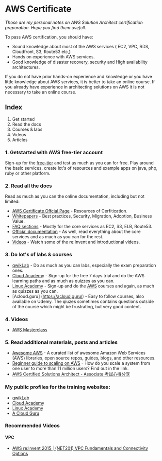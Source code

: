 # AWS Certificate

*Those are my personal notes on AWS Solution Architect certification preparation. Hope you find them usefull.*

To pass AWS certification, you should have:

 * Sound knowledge about most of the AWS services ( EC2, VPC, RDS, Cloudfront, S3, Route53 etc,)
 * Hands on experience with AWS services.
 * Good knowledge of disaster recovery, security and High availability architectures.

If you do not have prior hands-on experience and knowledge or you have little knowledge about AWS services, it is better to take an online course. If you already have experience in architecting solutions on AWS it is not necessary to take an online course.

## Index

 1. Get started
 2. Read the docs
 3. Courses & labs
 4. Videos
 5. Articles 

### 1. Getstarted with AWS free-tier account
Sign-up for the [free-tier](https://aws.amazon.com/free/) and test as much as you can for free. Play around the basic services, create lot's of resources and example apps on java, php, ruby or other platform.

### 2. Read all the docs
Read as much as you can the online documentation, including but not limited:
 * [AWS Certificate Offcial Page](https://aws.amazon.com/tw/certification/) - Resources of Cerfitication.
 * [Whitepapers](https://aws.amazon.com/whitepapers/) - Best practices, Security, Migration, Adoption, Business Value.
 * [FAQ sections](https://aws.amazon.com/faqs/) - Mostly for the core services as EC2, S3, ELB, Route53.
 * [Official documentation](https://aws.amazon.com/documentation/) - As well, read everything about the core services and as much as you can for the rest.
 * [Videos](https://www.youtube.com/user/AmazonWebServices/videos) - Watch some of the re:Invent and introductional videos.

### 3. Do lot's of labs & courses

 * [qwikLab](https://www.qwiklab.com/) - Do as much as you can labs, especially the exam preparation ones.
 * [Cloud Academy](http://cloudacademy.com/) - Sign-up for the free 7 days trial and do the AWS learning paths and as much as quizzes as you can.
 * [Linux Academy](https://linuxacademy.com/) - Sign-up and do the [AWS](https://linuxacademy.com/amazon-web-services) courses and again, as much as quizzes as you can.
 * [Acloud.guru] (https://acloud.guru/) - Easy to follow courses, also available on Udemy. The qiuzes sometimes contains questions outside of the course which might be frustrating, but very good content.

### 4. Videos
 * [AWS Masterclass](https://www.youtube.com/playlist?list=PLFifP_HeKxFk8hr-LA5XDlFfHOMosQJYp)

### 5. Read additional materials, posts and articles
 * [Awesome AWS](https://github.com/donnemartin/awesome-aws) - A curated list of awesome Amazon Web Services (AWS) libraries, open source repos, guides, blogs, and other resources.
 * [Beginner guide to scaling on AWS](http://highscalability.com/blog/2016/1/11/a-beginners-guide-to-scaling-to-11-million-users-on-amazons.html) - How do you scale a system from one user to more than 11 million users? Find out in the link.
 * [AWS Certified Solutions Architect - Associate 考試心得分享](https://stephonchen.blogspot.tw/2016/06/aws-certified-solutions-architect.html)

### My public profiles for the training websites:

 * [qwikLab](https://qwiklabs.com/public_profiles/b0b50bad-332a-456d-ae19-5177227a5c53)
 * [Cloud Academy](https://cloudacademy.com/user/miglen/)
 * [Linux Academy](https://linuxacademy.com/profile/show/user/name/miglen)
 * [A Cloud Guru](https://acloud.guru/named/miglen)

### Recommended Videos

#### VPC
* [AWS re:Invent 2015 | (NET201) VPC Fundamentals and Connectivity Options](https://www.youtube.com/watch?v=5_bQ6Dgk6k8)
 
